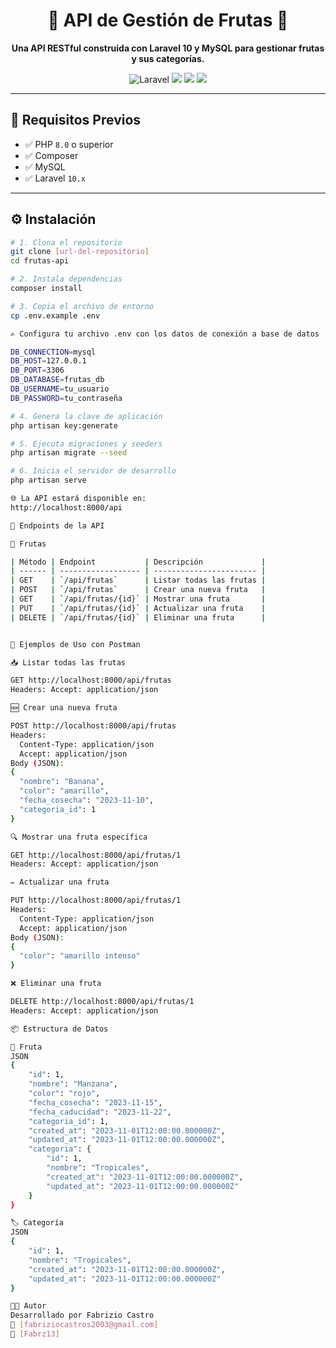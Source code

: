 <h1 align="center">🍎 API de Gestión de Frutas 🍌</h1>

<p align="center">
  <strong>Una API RESTful construida con Laravel 10 y MySQL para gestionar frutas y sus categorías.</strong>
</p>

<p align="center">
  <img src="https://img.shields.io/badge/Laravel-10.x-red?style=flat&logo=laravel" alt="Laravel">
  <img src="https://img.shields.io/badge/PHP-8.0%2B-blue?style=flat&logo=php">
  <img src="https://img.shields.io/badge/MySQL-5.7+-orange?style=flat&logo=mysql">
  <img src="https://img.shields.io/badge/Status-En%20Desarrollo-yellow?style=flat">
</p>

---

## 🚀 Requisitos Previos

- ✅ PHP `8.0` o superior  
- ✅ Composer  
- ✅ MySQL  
- ✅ Laravel `10.x`

---

## ⚙️ Instalación

```bash
# 1. Clona el repositorio
git clone [url-del-repositorio]
cd frutas-api

# 2. Instala dependencias
composer install

# 3. Copia el archivo de entorno
cp .env.example .env

✍️ Configura tu archivo .env con los datos de conexión a base de datos

DB_CONNECTION=mysql
DB_HOST=127.0.0.1
DB_PORT=3306
DB_DATABASE=frutas_db
DB_USERNAME=tu_usuario
DB_PASSWORD=tu_contraseña

# 4. Genera la clave de aplicación
php artisan key:generate

# 5. Ejecuta migraciones y seeders
php artisan migrate --seed

# 6. Inicia el servidor de desarrollo
php artisan serve

🌐 La API estará disponible en:
http://localhost:8000/api

🔗 Endpoints de la API

🍇 Frutas

| Método | Endpoint           | Descripción             |
| ------ | ------------------ | ----------------------- |
| GET    | `/api/frutas`      | Listar todas las frutas |
| POST   | `/api/frutas`      | Crear una nueva fruta   |
| GET    | `/api/frutas/{id}` | Mostrar una fruta       |
| PUT    | `/api/frutas/{id}` | Actualizar una fruta    |
| DELETE | `/api/frutas/{id}` | Eliminar una fruta      |


🧪 Ejemplos de Uso con Postman

📥 Listar todas las frutas

GET http://localhost:8000/api/frutas
Headers: Accept: application/json

🆕 Crear una nueva fruta

POST http://localhost:8000/api/frutas
Headers:
  Content-Type: application/json
  Accept: application/json
Body (JSON):
{
  "nombre": "Banana",
  "color": "amarillo",
  "fecha_cosecha": "2023-11-10",
  "categoria_id": 1
}

🔍 Mostrar una fruta específica

GET http://localhost:8000/api/frutas/1
Headers: Accept: application/json

✏️ Actualizar una fruta

PUT http://localhost:8000/api/frutas/1
Headers:
  Content-Type: application/json
  Accept: application/json
Body (JSON):
{
  "color": "amarillo intenso"
}

❌ Eliminar una fruta

DELETE http://localhost:8000/api/frutas/1
Headers: Accept: application/json

📦 Estructura de Datos

🧺 Fruta
JSON
{
    "id": 1,
    "nombre": "Manzana",
    "color": "rojo",
    "fecha_cosecha": "2023-11-15",
    "fecha_caducidad": "2023-11-22",
    "categoria_id": 1,
    "created_at": "2023-11-01T12:00:00.000000Z",
    "updated_at": "2023-11-01T12:00:00.000000Z",
    "categoria": {
        "id": 1,
        "nombre": "Tropicales",
        "created_at": "2023-11-01T12:00:00.000000Z",
        "updated_at": "2023-11-01T12:00:00.000000Z"
    }
}

🏷️ Categoría
JSON
{
    "id": 1,
    "nombre": "Tropicales",
    "created_at": "2023-11-01T12:00:00.000000Z",
    "updated_at": "2023-11-01T12:00:00.000000Z"
}

🧑‍💻 Autor
Desarrollado por Fabrizio Castro
📧 [fabriziocastros2003@gmail.com]
🔗 [Fabrz13]
